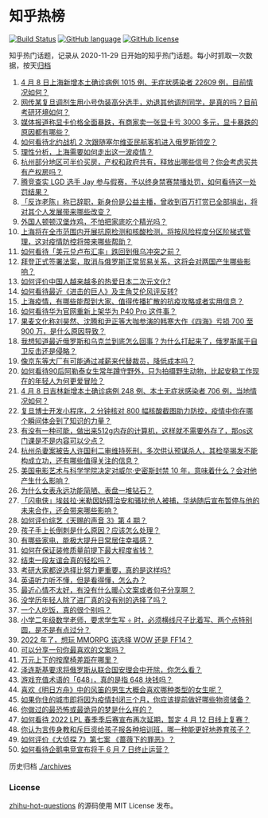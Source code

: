 # 知乎热榜
[![Build Status](https://github.com/ToWeLong/zhihu-hot-questions/workflows/CI/badge.svg)](https://github.com/ToWeLong/zhihu-hot-questions/actions)
[![GitHub language](https://img.shields.io/badge/language-golang-orange.svg)](https://golang.org/)
[![GitHub license](https://img.shields.io/github/license/ToWeLong/zhihu-hot-questions)](https://github.com/ToWeLong/zhihu-hot-questions/blob/main/LICENSE)

知乎热门话题，记录从 2020-11-29 日开始的知乎热门话题。每小时抓取一次数据，按天[归档](./archives)

<!-- BEGIN -->

1. [4 月 8 日上海新增本土确诊病例 1015 例、无症状感染者 22609 例，目前情况如何？](https://www.zhihu.com/question/526855954)
1. [网传某复旦调剂生用小号伪装高分选手，劝退其他调剂同学，是真的吗？目前考研环境如何？](https://www.zhihu.com/question/525939938)
1. [媒体报道称显卡价格全面暴跌，有商家卖一张显卡亏 3000 多元，显卡暴跌的原因都有哪些？](https://www.zhihu.com/question/526768462)
1. [如何看待北约战机 2 次跟随塞尔维亚民航客机进入俄罗斯领空？](https://www.zhihu.com/question/526698817)
1. [理性分析，上海需要如何走出这一波疫情？](https://www.zhihu.com/question/526023558)
1. [杭州部分地区可半价买房，产权和政府共有，释放出哪些信号？你会考虑买共有产权房吗？](https://www.zhihu.com/question/526732320)
1. [腾竞查实 LGD 选手 Jay 参与假赛，予以终身禁赛禁播处罚，如何看待这一处罚结果？](https://www.zhihu.com/question/526779216)
1. [「反诈老陈」称已辞职，新身份是公益主播，曾收到百万打赏已全部捐出，将对其个人发展带来哪些改变？](https://www.zhihu.com/question/526716959)
1. [外国人顿顿汉堡炸鸡，不怕把家底吃个精光吗？](https://www.zhihu.com/question/523825268)
1. [上海将在全市范围内开展抗原检测和核酸检测，将按风险程度分区阶梯式管理，这对疫情防控将带来哪些帮助？](https://www.zhihu.com/question/526797612)
1. [如何看待「美元兑卢布汇率」跌回到俄乌冲突之前？](https://www.zhihu.com/question/526652807)
1. [拜登正式签署法案，取消与俄罗斯正常贸易关系，这将会对两国产生哪些影响？](https://www.zhihu.com/question/526857301)
1. [如何评价中国人越来越多的热爱日本二次元文化?](https://www.zhihu.com/question/462808200)
1. [如何看待最近《进击的巨人》及主角艾伦风评反转?](https://www.zhihu.com/question/526648992)
1. [上海疫情，有哪些能帮到大家、值得传播扩散的抗疫攻略或者实用信息？](https://www.zhihu.com/question/526856472)
1. [如何看待华为官网重新上架华为 P40 Pro 这件事？](https://www.zhihu.com/question/526558763)
1. [果麦文化称刘昊然、沈腾和尹正等大咖参演的韩寒大作《四海》亏损 700 至 900 万，是什么原因导致？](https://www.zhihu.com/question/526666130)
1. [我想知道最近俄罗斯和乌克兰到底怎么回事？为什么打起来了，俄罗斯属于自卫反击还是侵略？](https://www.zhihu.com/question/518534641)
1. [像京东等大厂有可能通过减薪来代替裁员，降低成本吗？](https://www.zhihu.com/question/526465236)
1. [如何看待90后阿勒泰女生常年蹲守野外，只为拍摄野生动物，比起安稳工作现在的年轻人为何更爱冒险？](https://www.zhihu.com/question/526734961)
1. [4 月 8 日吉林新增本土确诊病例 248 例、本土无症状感染者 706 例，当地情况如何？](https://www.zhihu.com/question/526862453)
1. [复旦博士开发小程序，2 分钟核对 800 幅核酸截图助力防控，疫情中你在哪个瞬间体会到了知识的力量？](https://www.zhihu.com/question/526743020)
1. [有没有一种可能，做出来512g内存的计算机，这样就不需要外存了，那os这门课是不是内容可以少点？](https://www.zhihu.com/question/526374724)
1. [杭州杀妻案被告人许国利二审维持死刑，多次供认预谋杀人，其检举揭发不能构成立功，还有哪些值得关注的信息？](https://www.zhihu.com/question/526715369)
1. [美国电影艺术与科学学院决定对威尔·史密斯封禁 10 年，意味着什么？会对他产生什么影响？](https://www.zhihu.com/question/526858438)
1. [为什么女表永远功能简陋、表盘一堆钻石？](https://www.zhihu.com/question/493964186)
1. [「闪电侠」埃兹拉·米勒因妨碍治安和骚扰他人被捕，华纳随后宣布暂停与他的未来合作，还会带来哪些影响？](https://www.zhihu.com/question/526492104)
1. [如何评价综艺《天赐的声音 3》第 4 期？](https://www.zhihu.com/question/526770425)
1. [孩子手上长倒刺是什么原因？应该怎么处理？](https://www.zhihu.com/question/525995926)
1. [有哪些家电，能极大提升日常居住幸福感？](https://www.zhihu.com/question/526811433)
1. [如何在保证装修质量前提下最大程度省钱？](https://www.zhihu.com/question/526812559)
1. [结束一段友谊会真的轻松吗？](https://www.zhihu.com/question/526193458)
1. [考研大家都说选择比努力更重要，真的是这样吗?](https://www.zhihu.com/question/526400040)
1. [英语听力听不懂，但是看得懂，怎么办？](https://www.zhihu.com/question/320416488)
1. [最近心情不太好，有没有什么暖心文案或者句子分享啊？](https://www.zhihu.com/question/519229541)
1. [没学历年轻人除了进厂真的没有别的选择了吗？](https://www.zhihu.com/question/520362192)
1. [一个人吃饭，真的很个别吗？](https://www.zhihu.com/question/524436674)
1. [小学二年级数学老师，要求学生写 ÷ 时，必须横线尺子比着写、两个点特别圆，是不是有点过分？](https://www.zhihu.com/question/452000285)
1. [2022 年了，想玩 MMORPG 该选择 WOW 还是 FF14？](https://www.zhihu.com/question/526337181)
1. [可以分享一句你最喜欢的文案吗？](https://www.zhihu.com/question/515256844)
1. [万元上下的按摩椅差距在哪里？](https://www.zhihu.com/question/454552748)
1. [泽连斯基要求将俄罗斯从联合国安理会中开除，你怎么看？](https://www.zhihu.com/question/526332335)
1. [游戏充值术语的「648」，真的是指 648 块钱吗？](https://www.zhihu.com/question/525182681)
1. [喜欢《明日方舟》中的风笛的男生大概会喜欢哪种类型的女生呢？](https://www.zhihu.com/question/526154131)
1. [如果你住的城市即将因为疫情封闭三个月，你应该提前做好哪些物资储备？](https://www.zhihu.com/question/367805323)
1. [你做过的最恐怖或最诡异的梦是什么样的？](https://www.zhihu.com/question/61173303)
1. [如何看待 2022 LPL 春季季后赛宣布再次延期，暂定 4 月 12 日线上复赛？](https://www.zhihu.com/question/526330154)
1. [你认为言传身教和斥巨资给孩子报各种培训班，哪一种能更好地养育孩子？](https://www.zhihu.com/question/526052222)
1. [如何评价《大侦探 7》第七案 《蔷薇下的罪恶》？](https://www.zhihu.com/question/526675608)
1. [如何看待企鹅电竞宣布将于 6 月 7 日终止运营？](https://www.zhihu.com/question/526509555)

<!-- END -->

历史归档 [./archives](./archives)


### License
[zhihu-hot-questions](https://github.com/towelong/zhihu-hot-questions) 的源码使用 MIT License 发布。